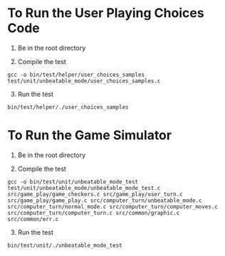 # To Run the User Playing Choices Code

1. Be in the root directory

2. Compile the test

```
gcc -o bin/test/helper/user_choices_samples test/unit/unbeatable_mode/user_choices_samples.c
```

3. Run the test

```
bin/test/helper/./user_choices_samples
```

# To Run the Game Simulator

1. Be in the root directory

2. Compile the test

```
gcc -o bin/test/unit/unbeatable_mode_test test/unit/unbeatable_mode/unbeatable_mode_test.c src/game_play/game_checkers.c src/game_play/user_turn.c src/game_play/game_play.c src/computer_turn/unbeatable_mode.c src/computer_turn/normal_mode.c src/computer_turn/computer_moves.c src/computer_turn/computer_turn.c src/common/graphic.c src/common/err.c
```

3. Run the test

```
bin/test/unit/./unbeatable_mode_test
```

